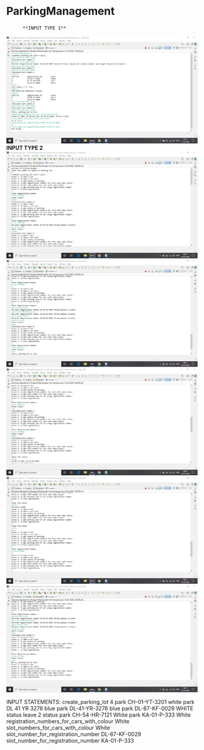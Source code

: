# ParkingManagement
          **INPUT TYPE 1**
![](ConsoleScreenShot/main_type_1.jpg)
          **INPUT TYPE 2**
![](ConsoleScreenShot/main_type_2_1.jpg)
![](ConsoleScreenShot/main_type_2_2.jpg)
![](ConsoleScreenShot/main_type_2_3.jpg)
![](ConsoleScreenShot/main_type_2_4.jpg)
![](ConsoleScreenShot/main_type_2_5.jpg)

INPUT STATEMENTS:
create_parking_lot 4
park CH-01-YT-3201 white
park DL 41 YR 3276 blue
park DL-41-YR-3276 blue
park DL-87-KF-0029 WHITE
status
leave 2
status
park CH-54-HR-7121 White
park KA-01-P-333 White
registration_numbers_for_cars_with_colour White
slot_numbers_for_cars_with_colour White
slot_number_for_registration_number DL-87-KF-0029
slot_number_for_registration_number KA-01-P-333

